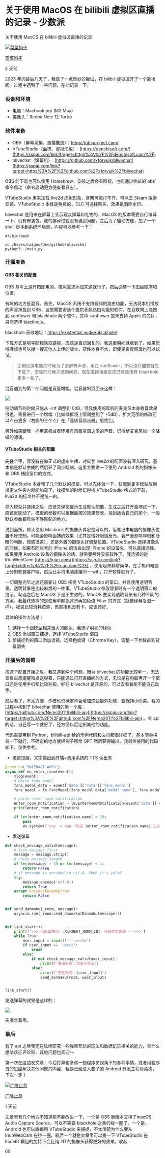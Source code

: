 

# 关于使用 MacOS 在 bilibili 虚拟区直播的记录 - 少数派

关于使用 MacOS 在 bilibili 虚拟区直播的记录

[![菜菜狗子](assets/1703641201-8aa43f5fcee866262f15d2afdf299375.png)](https://sspai.com/u/pk9zcv0n/updates)

[菜菜狗子](https://sspai.com/u/pk9zcv0n/updates)

2 天前

2023 年的最后几天了，我做了一点奇妙的尝试，在 bilibili 虚拟区开了一个直播间。过程中遇到了一些问题，在此记录一下。

### 设备和环境

-   电脑：Macbook pro (M2 Max)
-   摄像头：Redmi Note 12 Turbo

### 软件准备

-   OBS（屏幕采集、直播推流）：https://obsproject.com/
-   VTubeStudio（面捕、虚拟形象）: [https://denchisoft.com/](https://sspai.com/link?target=https%3A%2F%2Fdenchisoft.com%2F)
-   blivechat（弹幕机）: [https://github.com/xfgryujk/blivechat](https://sspai.com/link?target=https%3A%2F%2Fgithub.com%2Fxfgryujk%2Fblivechat)

OBS 的下载也可以使用 Homebrew，安装之后会有图标，也能通过终端的\`obs\`命令启动（命令启动更方便查看日志）。

VTubeStudio 用来加载 live2d 虚拟形象，官网可能打不开，可以去 Steam 搜索安装。VTubeStudio 本体是免费的，DLC 可选择购买，效果是消除水印。

blivechat 是用来在屏幕上显示观众弹幕和礼物的，MacOS 的版本需要自行编译一下，没有安装包。我的编译过程没有遇到问题，之后为了启动方便，加了一个 shell 脚本到系统环境里，内容可以参考一下：

```shell
#!/bin/bash

cd /Users/caigou/Dev/github/blivechat
python3 ./main.py
```

### 开播准备

#### OBS 相关的配置

OBS 基本上是开箱即用的，按照需求添加来源就行了，然后调整一下图层顺序和位置。

有坑的地方是混音。首先，MacOS 系统不支持音频的路由功能，无法将本机播放的声音捕捉到 OBS，这里需要安装个提供音频路由功能的软件。在互联网上能搜到 sunflower 和 blackhole 两个软件，其中 sunflower 暂未支持 Apple 的芯片，只能选择 blackhole。

blackhole 获取地址：https://existential.audio/blackhole/

下载方式是填写邮箱获取链接，应该是自动回复的，我这里瞬间就收到了，如果觉得麻烦也可以搜一搜其他人上传的版本，软件本身不大，即使是百度网盘也可以试试。

> 之前没换电脑的时候为了录屏有声音，用过 sunflower，所以没仔细查就先下载了，安装的时候才遇到问题。现在直接搜索应该已经是推荐 blackhole 更多一些了。

混音遇到的第二个问题是音量增幅。混音器的页面长这样：

![](assets/1703641201-2ca8d3ad39cadf9d6890e82a5704b13e.png)

拖动调节的时候只能从 -inf 调整到 0dB，但我使用的耳机的麦克风本身收音效果很差，需要进行一个增幅（比如绿框将上限调整到了 +5dB），扩大范围的修改可以点击更多（右侧的三个点）在「高级音频设置」里找到。

另外如果跟我一样用耳机或者环境有风扇空调之类的声音，记得给麦克风加一个降噪的滤镜。

#### VTubeStudio 相关的配置

先叠个甲，我没有在做正式的虚拟主播，对皮套 live2d 的配置没有深入研究，基本都是默认生成的然后开了同步眨眼。这里主要讲一下使用 Android 机的摄像头和 OBS 捕捉窗口的方式。

VTubeStudio 本身带了几个默认的模型，可以先体验一下，获取到更多模型放到指定文件夹内就能加载了。找模型的时候记得找 VTubeStudio 格式的下载，live2d 的标准并不是统一的。

导入模型并选择之后，应该又弹窗提示生成默认配置，生成之后打开面捕试一下，应该就能动了。模型的参数可以根据面捕的效果修改，找到适合自己的那个，一般默认参数都有些不够匹配的地方。

说到面捕，默认使用 Macbook 的摄像头肯定是可以的，但笔记本电脑的摄像头位置不好控制，可能会影响面捕的效果（尤其是恰好眼镜反光，会严重影响睁眼和眨眼的判断，观感很差），还是外置的摄像头好调整位置。VTubeStudio 选择摄像头的时候，如果有同账号的 iPhone 的话会出现 iPhone 的设备名，可以直接选择。如果要用 Android 设备的摄像头的话，就需要额外安装软件了。我选择的是 IriunWebCam: [https://iriun.com/](https://sspai.com/link?target=https%3A%2F%2Firiun.com%2F) 。使用起来非常简单，在手机和电脑上分别安装客户端，然后让手机电脑连接同一 wifi，打开软件就行了。

一切调整完毕之后还需要让 OBS 捕捉 VTubeStudio 的窗口，并且使用透明背景。透明背景是比较麻烦的一件事，VTubeStudio 修改背景时有一个透明窗口的提示，勾选之后在 MacOS 下是不生效的。MacOS 要实现透明背景有几种不同的方案，我最终选择的是使用单颜色背景再加色值 Filter 的方式（就像绿幕抠图一样），据说比较消耗资源，但直播也没有卡，应该还好。

具体的操作方法是：

1.  选择一个跟模型相差很大的颜色，我选了明亮的绿色
2.  OBS 添加窗口捕捉，选择 VTubeStudio 窗口
3.  给捕捉到的窗口添加滤镜，选择色度键（Chroma Key），调整一下参数直到背景消失

### 开播后的调整

按这个配置开播之后，我又遇到两个问题。因为 blivechat 的功能比较单一，无法查看进房提醒和发送弹幕，只能通过打开直播间的方式，无论是在电脑再开一个窗口还是使用手机都比较别扭。好在 blivechat 是开源的，可以去看看能不能自己动手。

然后看了，不太方便，作者也说确定不会增加这些额外功能，要保持小而美。看的过程中找到了 blivechat 使用的另一个库：[https://github.com/Nemo2011/bilibili-api](https://sspai.com/link?target=https%3A%2F%2Fgithub.com%2FNemo2011%2Fbilibili-api) 。有 api 的话，自己写一个就好了，还方便以后定制其他的功能。

代码需要用到 Python，bilibili-api 给的示例代码和文档都很详细了，基本简单拼装一下就行，不确定的地方就把例子喂给 GPT 然后获得输出。我最终使用的代码如下，仅供参考。

-   进房提醒，文字输出到终端+调用系统的 TTS 读出来

```python
@room.on('INTERACT_WORD')
async def on_enter_room(event):
    xlog(event)
    # parse fans model
    fans_medal_data = event['data']['data']['fans_medal']
    fans_medal = lm.FansMedal(fans_medal_data['medal_name'], fans_medal_data['medal_level'])

    # parse enter room notification
    enter_room_notification = lm.EnterRoomNotification(event['data']['data']['uname'], fans_medal)
    print(enter_room_notification)

    if len(enter_room_notification.name) < 10:
        pass
        os.system(f'say -v Han "欢迎 {enter_room_notification.name} 进入直播间"')
```

-   发送弹幕

```python
def check_message_valid(message):
    # trim message first
    message = message.strip()
    # check message length
    if len(message) > 30 or len(message) < 1:
        return False
    # if message is encoded in utf-8, then it's valid
    try:
        message.encode('utf-8')
        return True
    except UnicodeEncodeError:
        return False


def send_danmaku(_room, message):
    asyncio.run(_room.send_danmaku(Danmaku(message)))


def link_start():
    print(f'>>> 当前直播间: {CURRENT_ROOM_ID}，开始你的表演 --->>>')
    while True:
        user_input = input(f'--->>>\n')
        if user_input == '.exit':
            break
        else:
            if not check_message_valid(user_input):
                print(f'发送失败：消息不合法')
            else:
                print(f'正在发送：{user_input}')
                send_danmaku(room, user_input)


link_start()
```

发送弹幕的效果是这样的：

![](assets/1703641201-eb1f19be2a121e0eff2ae1f2339d43b6.png)

先凑合着用。

### 最后

有了 api 之后我还在陆续研究一些弹幕互动的玩法和数据记录相关的能力，有什么想法欢迎评论呀，其他问题也欢迎～

第一次在这边发文章，今后打算也多做一些程序员视角下的各种事情，或者用程序员的思路解决其他问题的内容，我是已经没人要了的 Android 开发工程师菜狗，下次一定！

[![广陵止息](assets/1703641201-0873f121f37793f759992494e4eee5c4.jpg)](https://sspai.com/u/kgguxr0e/updates)

[广陵止息](https://sspai.com/u/kgguxr0e/updates)

1 天前

文章里有几个地方不知道能不能改进一下，一个是 OBS 新版本支持了macOS Audio Capture Source，可以不需要 blackhole 之类的绕一圈了。一个是，Android 也可以直接用 VTubeStudio 来捕捉，不太清楚为什么要从 IriunWebCam 在绕一圈。最后一个就是文章里可以提一下 VTubeStudio 在 FaceID 模组的加持下会比纯 2D 的摄像头获得更好的效果。收起

00
